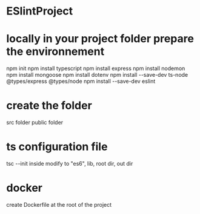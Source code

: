 # ESlintProject

# locally in your project folder prepare the environnement
npm init
npm install typescript
npm install express
npm install nodemon
npm install mongoose
npm install dotenv
npm install --save-dev ts-node @types/express @types/node
npm install --save-dev eslint

# create the folder
src folder
public folder

# ts configuration file
tsc --init
inside modify to "es6", lib, root dir, out dir

# docker
create Dockerfile at the root of the project

